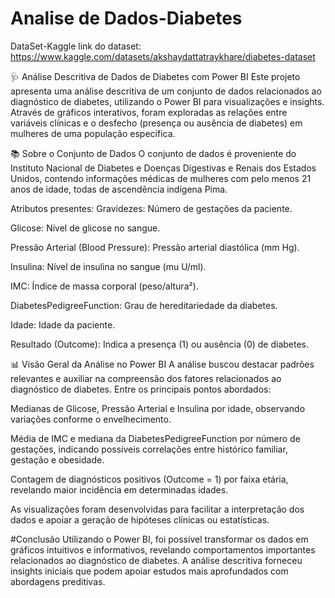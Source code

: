# Analise de Dados-Diabetes
DataSet-Kaggle
link do dataset:  https://www.kaggle.com/datasets/akshaydattatraykhare/diabetes-dataset



🩺 Análise Descritiva de Dados de Diabetes com Power BI
Este projeto apresenta uma análise descritiva de um conjunto de dados relacionados ao diagnóstico de diabetes, utilizando o Power BI para visualizações e insights. Através de gráficos interativos, foram exploradas as relações entre variáveis clínicas e o desfecho (presença ou ausência de diabetes) em mulheres de uma população específica.

📚 Sobre o Conjunto de Dados
O conjunto de dados é proveniente do Instituto Nacional de Diabetes e Doenças Digestivas e Renais dos Estados Unidos, contendo informações médicas de mulheres com pelo menos 21 anos de idade, todas de ascendência indígena Pima.

Atributos presentes:
Gravidezes: Número de gestações da paciente.

Glicose: Nível de glicose no sangue.

Pressão Arterial (Blood Pressure): Pressão arterial diastólica (mm Hg).

Insulina: Nível de insulina no sangue (mu U/ml).

IMC: Índice de massa corporal (peso/altura²).

DiabetesPedigreeFunction: Grau de hereditariedade da diabetes.

Idade: Idade da paciente.

Resultado (Outcome): Indica a presença (1) ou ausência (0) de diabetes.

📊 Visão Geral da Análise no Power BI
A análise buscou destacar padrões relevantes e auxiliar na compreensão dos fatores relacionados ao diagnóstico de diabetes. Entre os principais pontos abordados:

Medianas de Glicose, Pressão Arterial e Insulina por idade, observando variações conforme o envelhecimento.

Média de IMC e mediana da DiabetesPedigreeFunction por número de gestações, indicando possíveis correlações entre histórico familiar, gestação e obesidade.

Contagem de diagnósticos positivos (Outcome = 1) por faixa etária, revelando maior incidência em determinadas idades.

As visualizações foram desenvolvidas para facilitar a interpretação dos dados e apoiar a geração de hipóteses clínicas ou estatísticas.

#Conclusão
Utilizando o Power BI, foi possível transformar os dados em gráficos intuitivos e informativos, revelando comportamentos importantes relacionados ao diagnóstico de diabetes. A análise descritiva forneceu insights iniciais que podem apoiar estudos mais aprofundados com abordagens preditivas.
